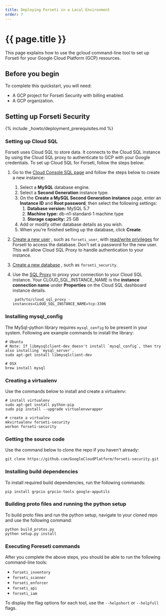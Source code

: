 ```yaml
---
title: Deploying Forseti in a Local Environment
order: 7
---
```

#  {{ page.title }}

This page explains how to use the gcloud command-line tool to set up Forseti for
your Google Cloud Platform (GCP) resources.

## Before you begin

To complete this quickstart, you will need:

-   A GCP project for Forseti Security with billing enabled.
-   A GCP organization.

## Setting up Forseti Security

{% include _howto/deployment_prerequisites.md %}

### Setting up Cloud SQL

Forseti uses Cloud SQL to store data. It connects to the Cloud SQL instance by
using the Cloud SQL proxy to authenticate to GCP with your Google credentials.
To set up Cloud SQL for Forseti, follow the steps below:

1.  Go to the [Cloud Console SQL page](https://console.cloud.google.com/sql) and
    follow the steps below to create a new instance:
    1.  Select a **MySQL** database engine.
    1.  Select a **Second Generation** instance type.
    1.  On the **Create a MySQL Second Generation instance** page, enter an
        **Instance ID** and **Root password**, then select the following
        settings:
        1.  **Database version:** MySQL 5.7
        1.  **Machine type:** db-n1-standard-1 machine type
        1.  **Storage capacity:** 25 GB
    1.  Add or modify other database details as you wish.
    1.  When you're finished setting up the database, click **Create**.
1.  [Create a new
    user](https://cloud.google.com/sql/docs/mysql/create-manage-users#creating)
    , such as `forseti_user`, with [read/write
    privileges](https://cloud.google.com/sql/docs/mysql/users?hl=en_US#privileges)
    for Forseti to access the database. Don't set a password for the new user.
    This will allow Cloud SQL Proxy to handle authentication to your instance.
1.  [Create a new
    database](https://cloud.google.com/sql/docs/mysql/create-manage-databases#creating_a_database)
    , such as `forseti_security`.
1.  Use the [SQL
    Proxy](https://cloud.google.com/sql/docs/mysql-connect-proxy#connecting_mysql_client)
    to proxy your connection to your Cloud SQL instance. Your
    CLOUD_SQL_INSTANCE_NAME is the **instance connection name** under
    **Properties** on the Cloud SQL dashboard instance details.

         path/to/cloud_sql_proxy -instances=CLOUD_SQL_INSTANCE_NAME=tcp:3306

### Installing mysql_config

The MySql-python library requires `mysql_config` to be present in your system.
Following are example commands to install the library:

```
# Ubuntu
# Note: If libmysqlclient-dev doesn't install `mysql_config`, then try also installing `mysql_server`.
sudo apt-get install libmysqlclient-dev

# OSX
brew install mysql
```

### Creating a virtualenv

Use the commands below to install and create a virtualenv:

```
# install virtualenv
sudo apt-get install python-pip
sudo pip install --upgrade virtualenvwrapper

# create a virtualnv
mkvirtualenv forseti-security
workon forseti-security
```

### Getting the source code

Use the command below to clone the repo if you haven't already:

```
git clone https://github.com/GoogleCloudPlatform/forseti-security.git
```

### Installing build dependencies

To install required build dependencies, run the following commands:

```
pip install grpcio grpcio-tools google-apputils
```

### Building proto files and running the python setup

To build proto files and run the python setup, navigate to your cloned repo and
use the following command:

```
python build_protos.py
python setup.py install
```

### Executing Foreseti commands

After you complete the above steps, you should be able to run the following
command-line tools:

-   `forseti_inventory`
-   `forseti_scanner`
-   `forseti_enforcer`
-   `forseti_api`
-   `forseti_iam`

To display the flag options for each tool, use the `--helpshort` or `--helpfull`
flags.
